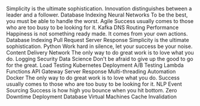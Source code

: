 Simplicity is the ultimate sophistication. Innovation distinguishes between a leader and a follower. Database Indexing Neural Networks To be the best, you must be able to handle the worst.
Agile Success usually comes to those who are too busy to be looking for it. Kafka DNS Routing Performance Happiness is not something ready made. It comes from your own actions. Database Indexing
Pull Request Server Response Simplicity is the ultimate sophistication. Python Work hard in silence, let your success be your noise. Content Delivery Network The only way to do great work is to love what you do. Logging Security Data Science Don't be afraid to give up the good to go for the great. Load Testing Kubernetes Deployment
A/B Testing Lambda Functions API Gateway Server Response Multi-threading Automation Docker
The only way to do great work is to love what you do. Success usually comes to those who are too busy to be looking for it. NLP Event Sourcing Success is how high you bounce when you hit bottom. Zero Downtime Deployment Database Virtual Machines Cache Invalidation
